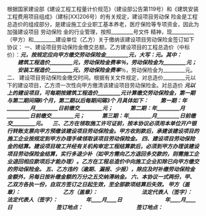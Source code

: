 
 


根据国家建设部《建设工程工程量计价规范》（建设部公告第119号）和《建筑安装工程费用项目组成》（建标[XX]206号）的有关规定，建设项目劳动保 险金是工程总造价的组成部分，是建设施工企业职工基本养老，医疗保险等专项资金，因此为加强建设项目
劳动保险
金的行业管理，按照_________号文件 精神，现_________（甲方）和_________建设单位（乙方）关于缴纳该建设项目劳动保险金签订如下协议：
一、建设项目劳动保险金缴交总额。乙方建设项目的工程总造价（中标价）：_________元，按规定应向甲方缴交劳动保险金_________元，大写：_________元。其中：
　　建筑工程造价_________元，劳动保险金费率_________％，劳动保险金为_________元；
　　安装工程造价_________元，劳动保险金费率_________％，劳动保险金为_________元。
二、 建设项目劳动保险金缴交时间。根据有关文件规定，对总造价_________元以下的建设项目，乙方须一次性向甲方缴清该建设项目劳动保险金。对总造价 _________元以上的建设项目，可每期按建筑工程造价_________元计算缴交劳动保险金，第一期与第二期间隔6个月，第二期以后每期间隔3个 月具体如下： 
　　第一期：_________年_________月_________日前缴交_________元；　
　　第二期：_________年_________月_________日前缴交_________元；　
　　第三期：_________年_________月_________日前缴交_________元。　
三、乙方在领取施工许可证前，按本协议必须用本单位开户银行转账支票向甲方预缴该建设项目劳动保险金。甲方收到款后，承建该建设项目的施工企业按规定到甲方办理手续领取该项目劳动保险金。
四、建设项目劳动保险金的结算。建设项目竣工并经有关机构审定工程结算款后，必须到甲方办理该建设项目劳动保险金结算，实行多退少补（如甲方需向乙方退回多交款的，则需施工企业退回相应款项后才能办理）。乙方在工程总造价中向施工企业扣除已向甲方缴交的劳动保险金。
五、乙方违约（逾期、漏报、少报），除应及时补缴劳动保险金金额外，另每日按补缴金额的万分之五交纳滞纳金。
六、本协议一式两份，甲、乙双方各执一份，自双方签订之日起生效，至全部款项结算后失效。
甲方（盖章）：_________　　　　　　　　乙方（盖章）：_________　　　　　　　　
法定代表人（签字）：_________　　　　　法定代表人（签字）：_________　　　　　
_________年____月____日　　　　　　　　_________年____月____日　　　　　　　　
签订地点：_________　　　　　　　　　　签订地点：_________　　　　　
 


 

 
 
 
 
 
  


  
 

  


  


  
 
 
 
 

